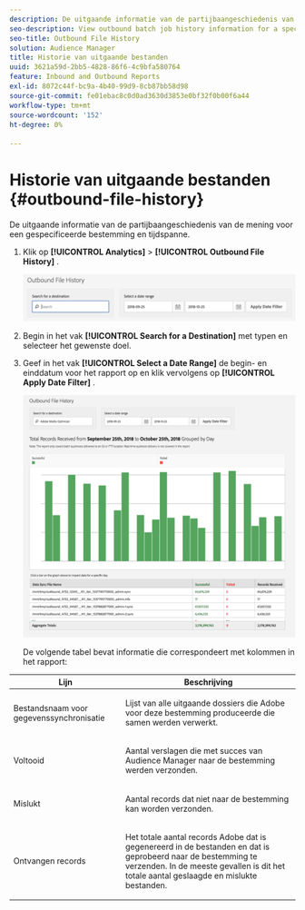 ```yaml
---
description: De uitgaande informatie van de partijbaangeschiedenis van de mening voor een gespecificeerde bestemming en tijdspanne.
seo-description: View outbound batch job history information for a specified destination and time period.
seo-title: Outbound File History
solution: Audience Manager
title: Historie van uitgaande bestanden
uuid: 3621a59d-2bb5-4828-86f6-4c9bfa580764
feature: Inbound and Outbound Reports
exl-id: 8072c44f-bc9a-4b40-99d9-8cb87bb58d98
source-git-commit: fe01ebac8c0d0ad3630d3853e0bf32f0b00f6a44
workflow-type: tm+mt
source-wordcount: '152'
ht-degree: 0%

---
```


# Historie van uitgaande bestanden {#outbound-file-history}

De uitgaande informatie van de partijbaangeschiedenis van de mening voor een gespecificeerde bestemming en tijdspanne.

<!-- 

t_reports_outbound_history.xml

 -->

1. Klik op **[!UICONTROL Analytics]** > **[!UICONTROL Outbound File History]** .

   ![ Resultaat van de Stap ](assets/outbound_history.png)

1. Begin in het vak **[!UICONTROL Search for a Destination]** met typen en selecteer het gewenste doel.
1. Geef in het vak **[!UICONTROL Select a Date Range]** de begin- en einddatum voor het rapport op en klik vervolgens op **[!UICONTROL Apply Date Filter]** .

   ![ Resultaat van de Stap ](assets/outbound_history_stats.png)

   De volgende tabel bevat informatie die correspondeert met kolommen in het rapport:

<table id="table_93076D46AC50411395E72B9B987E99BE"> 
 <thead> 
  <tr> 
   <th colname="col1" class="entry"> Lijn </th> 
   <th colname="col2" class="entry"> Beschrijving </th> 
  </tr> 
 </thead>
 <tbody> 
  <tr> 
   <td colname="col1"> Bestandsnaam voor gegevenssynchronisatie </td> 
   <td colname="col2"> <p>Lijst van alle uitgaande dossiers die <span class="keyword"> Adobe </span> voor deze bestemming produceerde die samen werden verwerkt. </p> </td> 
  </tr> 
  <tr> 
   <td colname="col1"> Voltooid </td> 
   <td colname="col2"> <p>Aantal verslagen die met succes van <span class="keyword"> Audience Manager </span> naar de bestemming werden verzonden. </p> </td> 
  </tr> 
  <tr> 
   <td colname="col1"> Mislukt </td> 
   <td colname="col2"> <p>Aantal records dat niet naar de bestemming kan worden verzonden. </p> </td> 
  </tr> 
  <tr> 
   <td colname="col1"> Ontvangen records </td> 
   <td colname="col2"> <p>Het totale aantal records <span class="keyword"> Adobe </span> dat is gegenereerd in de bestanden en dat is geprobeerd naar de bestemming te verzenden. In de meeste gevallen is dit het totale aantal geslaagde en mislukte bestanden. </p> </td> 
  </tr> 
 </tbody> 
</table>
